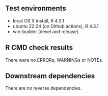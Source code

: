 ## Test environments
* local OS X install, R 4.3.1
* ubuntu 22.04 (on Github actions), R 4.3.1
* win-builder (devel and release)

## R CMD check results
There were no ERRORs, WARNINGs or NOTEs. 

## Downstream dependencies
There are no reverse dependencies.
